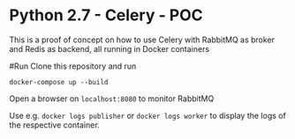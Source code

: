 # Python 2.7 - Celery - POC
This is a proof of concept on how to use Celery with RabbitMQ as broker and Redis as backend, all running in Docker containers

#Run
Clone this repository and run
```
docker-compose up --build
```

Open a browser on `localhost:8080` to monitor RabbitMQ

Use e.g. `docker logs publisher` or `docker logs worker` to display the logs of the respective container.